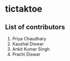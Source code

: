 # tictaktoe
## List of contributors

1. Priya Chaudhary
2. Kaushal Diswar
3. Ankit Kumar Singh
4. Prachi Diswar
